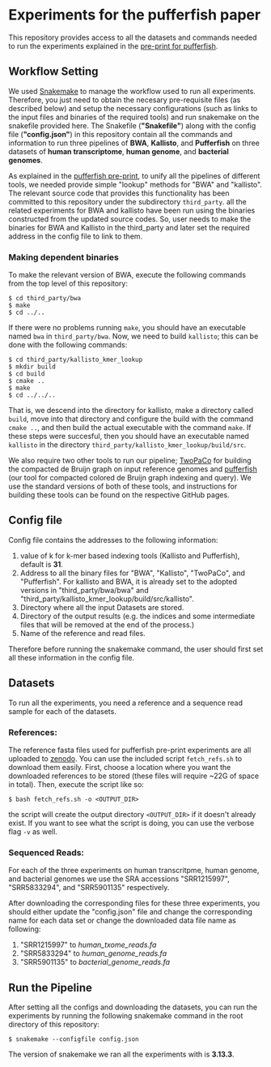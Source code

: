 # Experiments for the pufferfish paper
This repository provides access to all the datasets and commands needed to run the experiments explained in the [pre-print for pufferfish](https://www.biorxiv.org/content/early/2017/09/21/191874).

## Workflow Setting
We used [Snakemake](http://snakemake.readthedocs.io/en/stable/) to manage the workflow used to run all experiments. Therefore, you just need to obtain the necesary pre-requisite files (as described below) and setup the necessary configurations (such as links to the input files and binaries of the required tools) and run snakemake on the snakefile provided here. The Snakefile (**"Snakefile"**) along with the config file (**"config.json"**) in this repository contain all the commands and information to run three pipelines of **BWA**, **Kallisto**, and **Pufferfish** on three datasets of **human transcriptome**, **human genome**, and **bacterial genomes**.

As explained in the [pufferfish pre-print](https://www.biorxiv.org/content/early/2017/09/21/191874), to unify all the pipelines of different tools, we needed provide simple "lookup" methods for "BWA" and "kallisto". The relevant source code that provides this functionality has been committed to this repository under the subdirectory `third_party`. all the related experiments for BWA and kallisto have been run using the binaries constructed from the updated source codes. So, user needs to make the binaries for BWA and Kallisto in the third_party and later set the required address in the config file to link to them.

### Making dependent binaries

To make the relevant version of BWA, execute the following commands from the top level of this repository:

```
$ cd third_party/bwa
$ make
$ cd ../..
```

If there were no problems running `make`, you should have an executable named `bwa` in `third_party/bwa`.  Now, we need to build `kallisto`; this can be done with the following commands:

```
$ cd third_party/kallisto_kmer_lookup
$ mkdir build
$ cd build
$ cmake ..
$ make
$ cd ../../..
```

That is, we descend into the directory for kallisto, make a directory called `build`, move into that directory and configure the build with the command `cmake ..`, and then build the actual executable with the command `make`.  If these steps were succesful, then you should have an executable named `kallisto` in the directory `third_party/kallisto_kmer_lookup/build/src`.

We also require two other tools to run our pipeline; [TwoPaCo](https://github.com/medvedevgroup/TwoPaCo) for building the compacted de Bruijn graph on input reference genomes and [pufferfish](https://github.com/COMBINE-lab/pufferfish) (our tool for compacted colored de Bruijn graph indexing and query).  We use the standard versions of both of these tools, and instructions for building these tools can be found on the respective GitHub pages.

## Config file
Config file contains the addresses to the following information:
1. value of k for k-mer based indexing tools (Kallisto and Pufferfish), default is **31**.
2. Address to all the binary files for "BWA", "Kallisto", "TwoPaCo", and "Pufferfish". For kallisto and BWA, it is already set to the adopted versions in "third_party/bwa/bwa" and "third_party/kallisto_kmer_lookup/build/src/kallisto".
3. Directory where all the input Datasets are stored.
4. Directory of the output results (e.g. the indices and some intermediate files that will be removed at the end of the process.)
5. Name of the reference and read files.

Therefore before running the snakemake command, the user should first set all these information in the config file.
## Datasets
To run all the experiments, you need a reference and a sequence read sample for each of the datasets.
### References:
The reference fasta files used for pufferfish pre-print experiments are all uploaded to [zenodo](https://zenodo.org/record/995689#.WcgMz0pSy8o).  You can use the included script `fetch_refs.sh` to download them easily.  First, choose a location where you want the downloaded references to be stored (these files will require ~22G of space in total).  Then, execute the script like so:

```
$ bash fetch_refs.sh -o <OUTPUT_DIR>
```

the script will create the output directory `<OUTPUT_DIR>` if it doesn't already exist.  If you want to see what the script is doing, you can use the verbose flag `-v` as well.

### Sequenced Reads:
For each of the three experiments on human transcritpme, human genome, and bacterial genomes we use the SRA accessions "SRR1215997", "SRR5833294", and "SRR5901135" respectively.

After downloading the corresponding files for these three experiments, you should either update the "config.json" file and change the corresponding name for each data set or change the downloaded data file name as following:
1. "SRR1215997" to *human_txome_reads.fa*
2. "SRR5833294" to *human_genome_reads.fa*
3. "SRR5901135" to *bacterial_genome_reads.fa*

## Run the Pipeline
After setting all the configs and downloading the datasets, you can run the experiments by running the following snakemake command in the root directory of this repository:

```
$ snakemake --configfile config.json 
```

The version of snakemake we ran all the experiments with is **3.13.3**.
